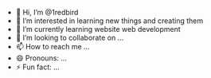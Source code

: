 - 👋 Hi, I’m @1redbird
- 👀 I’m interested in learning new things and creating them 
- 🌱 I’m currently learning website web development
- 💞️ I’m looking to collaborate on ...
- 📫 How to reach me ...
- 😄 Pronouns: ...
- ⚡ Fun fact: ...

<!---
1redbird/1redbird is a ✨ special ✨ repository because its `README.md` (this file) appears on your GitHub profile.
You can click the Preview link to take a look at your changes.
--->
